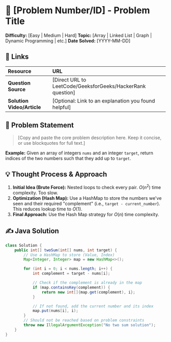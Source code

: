 # 🧩 [Problem Number/ID] - Problem Title

**Difficulty:** [Easy | Medium | Hard]
**Topic:** [Array | Linked List | Graph | Dynamic Programming | etc.]
**Date Solved:** [YYYY-MM-DD]

## 🔗 Links

| Resource | URL |
| :--- | :--- |
| **Question Source** | [Direct URL to LeetCode/GeeksforGeeks/HackerRank question] |
| **Solution Video/Article** | [Optional: Link to an explanation you found helpful] |

## 📝 Problem Statement

> [Copy and paste the core problem description here. Keep it concise, or use blockquotes for full text.]

**Example:**
Given an array of integers `nums` and an integer `target`, return indices of the two numbers such that they add up to `target`.

## 💡 Thought Process & Approach

1.  **Initial Idea (Brute Force):** Nested loops to check every pair. $O(n^2)$ time complexity. Too slow.
2.  **Optimization (Hash Map):** Use a HashMap to store the numbers we've seen and their required "complement" (i.e., `target - current_number`). This reduces lookup time to $O(1)$.
3.  **Final Approach:** Use the Hash Map strategy for $O(n)$ time complexity.

## ✍️ Java Solution

```java
class Solution {
    public int[] twoSum(int[] nums, int target) {
        // Use a HashMap to store (Value, Index)
        Map<Integer, Integer> map = new HashMap<>();

        for (int i = 0; i < nums.length; i++) {
            int complement = target - nums[i];

            // Check if the complement is already in the map
            if (map.containsKey(complement)) {
                return new int[]{map.get(complement), i};
            }

            // If not found, add the current number and its index
            map.put(nums[i], i);
        }
        // Should not be reached based on problem constraints
        throw new IllegalArgumentException("No two sum solution");
    }
}
